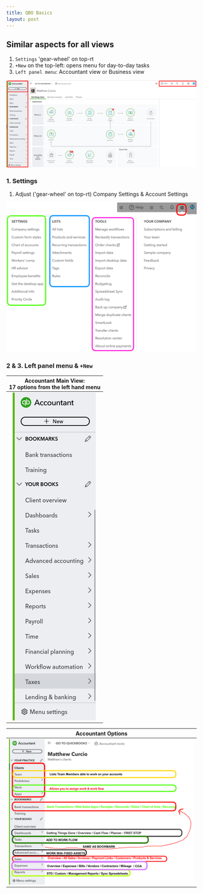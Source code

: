 ```yaml
---
title: QBO Basics
layout: post
---
```



## Similar aspects for all views

  1. `Settings` 'gear-wheel' on top-rt
  2. `+New` on the top-left: opens menu for day-to-day tasks
  3. `Left panel menu`: Accountant view or Business view

![getting things done](/assets/images/getting-things-done.BIG.png)


### 1. Settings

1. Adjust ('gear-wheel' on top-rt) Company Settings & Account Settings

![Settings](/assets/images/gear-settings_2024-06-19_09-49-27.png)

### 2 & 3. Left panel menu & `+New`


|Accountant Main View:</br>17 options from the left hand menu|
|:--:|
|![qbo.left.panel](/assets/images/qbo.left.panel.png)|


|Accountant Options|
|:--:|
|![my-clients](/assets/images/my-clients-page_2024-06-19_10-09-25.png)|

